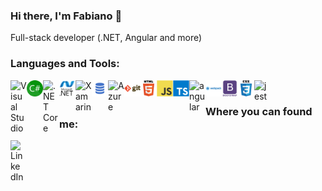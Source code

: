 ### Hi there, I'm Fabiano 👋

Full-stack developer (.NET, Angular and more)

### Languages and Tools:

<img align="left" alt="Visual Studio" width="26px" src="https://visualstudio.microsoft.com/wp-content/uploads/2019/06/BrandVisualStudioWin2019-3.svg" />
<img align="left" alt="C#" width="26px" src="https://raw.githubusercontent.com/github/explore/80688e429a7d4ef2fca1e82350fe8e3517d3494d/topics/csharp/csharp.png" />
<img align="left" alt=".NET Core" width="26px" src="https://adrianwilczynski.gallerycdn.vsassets.io/extensions/adrianwilczynski/asp-net-core-switcher/2.0.2/1577043327534/Microsoft.VisualStudio.Services.Icons.Default" />
<img align="left" alt="dotnet" width=26" src="https://raw.githubusercontent.com/devicons/devicon/master/icons/dot-net/dot-net-original-wordmark.svg" />
<img align="left" alt="Xamarin" width="26px" src="https://raw.githubusercontent.com/detain/svg-logos/780f25886640cef088af994181646db2f6b1a3f8/svg/xamarin.svg" />
<img align="left" alt="SQL" width="26px" src="https://raw.githubusercontent.com/github/explore/80688e429a7d4ef2fca1e82350fe8e3517d3494d/topics/sql/sql.png" />
<img align="left" alt="Azure" width="26px" src="https://www.vectorlogo.zone/logos/microsoft_azure/microsoft_azure-icon.svg" />
<img align="left" alt="Git" width="26px" src="https://raw.githubusercontent.com/github/explore/80688e429a7d4ef2fca1e82350fe8e3517d3494d/topics/git/git.png" />
<img align="left" alt="html5" width=26" src="https://raw.githubusercontent.com/devicons/devicon/master/icons/html5/html5-original-wordmark.svg" />
<img align="left" alt="javascript" width=26" src="https://raw.githubusercontent.com/devicons/devicon/master/icons/javascript/javascript-original.svg" />
<img align="left" alt="typescript" width=26" src="https://raw.githubusercontent.com/devicons/devicon/master/icons/typescript/typescript-original.svg" />
<img align="left" alt="angular" width=26" src="https://angular.io/assets/images/logos/angular/angular.svg" />
<img align="left" alt="webpack" width=26" src="https://raw.githubusercontent.com/devicons/devicon/d00d0969292a6569d45b06d3f350f463a0107b0d/icons/webpack/webpack-original-wordmark.svg" />
<img align="left" alt="bootstrap" width=26" src="https://raw.githubusercontent.com/devicons/devicon/master/icons/bootstrap/bootstrap-plain-wordmark.svg" />
<img align="left" alt="css3" width=26" src="https://raw.githubusercontent.com/devicons/devicon/master/icons/css3/css3-original-wordmark.svg" />
<img align="left" alt="jest" width=26" src="https://www.vectorlogo.zone/logos/jestjsio/jestjsio-icon.svg" />
<br />

### Where you can found me:

[<img align="left" alt="LinkedIn" width="22px" src="https://cdn.jsdelivr.net/npm/simple-icons@v3/icons/linkedin.svg" />][linkedin]

[linkedin]: https://linkedin.com/in/www.linkedin.com/in/fabiano-lecce
